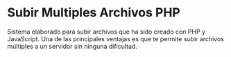 # Subir Multiples Archivos PHP
 Sistema elaborado para subir archivos que ha sido creado con PHP y JavaScript. Una de las principales ventajas es que te permite subir archivos múltiples a un servidor sin ninguna dificultad. 
